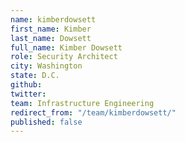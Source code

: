 ```yaml
---
name: kimberdowsett
first_name: Kimber
last_name: Dowsett
full_name: Kimber Dowsett
role: Security Architect
city: Washington
state: D.C.
github: 
twitter: 
team: Infrastructure Engineering
redirect_from: "/team/kimberdowsett/"
published: false
---
```


